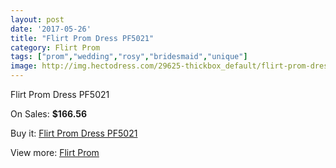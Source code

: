 ```yaml
---
layout: post
date: '2017-05-26'
title: "Flirt Prom Dress PF5021"
category: Flirt Prom
tags: ["prom","wedding","rosy","bridesmaid","unique"]
image: http://img.hectodress.com/29625-thickbox_default/flirt-prom-dress-pf5021.jpg
---
```

Flirt Prom Dress PF5021

On Sales: **$166.56**
<a href="https://www.hectodress.com/flirt-prom/13708-flirt-prom-dress-pf5021.html"><amp-img layout="responsive" width="600" height="600" src="//img.hectodress.com/29625-thickbox_default/flirt-prom-dress-pf5021.jpg" alt="Flirt Prom Dress PF5021 0" /></a>
<a href="https://www.hectodress.com/flirt-prom/13708-flirt-prom-dress-pf5021.html"><amp-img layout="responsive" width="600" height="600" src="//img.hectodress.com/29628-thickbox_default/flirt-prom-dress-pf5021.jpg" alt="Flirt Prom Dress PF5021 1" /></a>
<a href="https://www.hectodress.com/flirt-prom/13708-flirt-prom-dress-pf5021.html"><amp-img layout="responsive" width="600" height="600" src="//img.hectodress.com/29627-thickbox_default/flirt-prom-dress-pf5021.jpg" alt="Flirt Prom Dress PF5021 2" /></a>
<a href="https://www.hectodress.com/flirt-prom/13708-flirt-prom-dress-pf5021.html"><amp-img layout="responsive" width="600" height="600" src="//img.hectodress.com/29626-thickbox_default/flirt-prom-dress-pf5021.jpg" alt="Flirt Prom Dress PF5021 3" /></a>

Buy it: [Flirt Prom Dress PF5021](https://www.hectodress.com/flirt-prom/13708-flirt-prom-dress-pf5021.html "Flirt Prom Dress PF5021")

View more: [Flirt Prom](https://www.hectodress.com/223-flirt-prom "Flirt Prom")